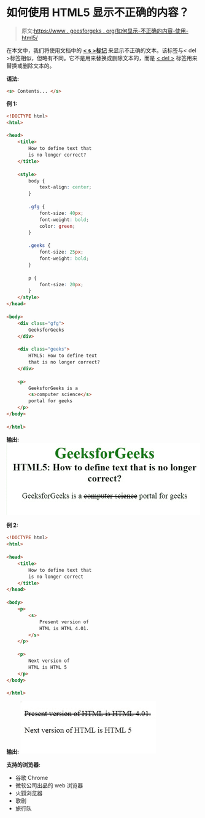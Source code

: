 # 如何使用 HTML5 显示不正确的内容？

> 原文:[https://www . geesforgeks . org/如何显示-不正确的内容-使用-html5/](https://www.geeksforgeeks.org/how-to-display-incorrect-content-using-html5/)

在本文中，我们将使用文档中的 **[< s >标记](https://www.geeksforgeeks.org/html-s-tag/)** 来显示不正确的文本。该标签与< del >标签相似，但略有不同。它不是用来替换或删除文本的，而是 [< del >](https://www.geeksforgeeks.org/html-del-tag/) 标签用来替换或删除文本的。

**语法:**

```html
<s> Contents... </s>
```

**例 1:**

```html
<!DOCTYPE html>
<html>

<head>
    <title>
        How to define text that 
        is no longer correct?
    </title>

    <style>
        body {
            text-align: center;
        }

        .gfg {
            font-size: 40px;
            font-weight: bold;
            color: green;
        }

        .geeks {
            font-size: 25px;
            font-weight: bold;
        }

        p {
            font-size: 20px;
        }
    </style>
</head>

<body>
    <div class="gfg">
        GeeksforGeeks
    </div>

    <div class="geeks">
        HTML5: How to define text 
        that is no longer correct?
    </div>

    <p>
        GeeksforGeeks is a
        <s>computer science</s>
        portal for geeks
    </p>
</body>

</html>
```

**输出:**
![](img/9d1520bc3e293eac45583fefb43dcb79.png)

**例 2:**

```html
<!DOCTYPE html>
<html>

<head>
    <title>
        How to define text that
        is no longer correct
    </title>
</head>

<body>
    <p>
        <s>
            Present version of 
            HTML is HTML 4.01.
        </s>
    </p>

    <p>
        Next version of 
        HTML is HTML 5
    </p>
</body>

</html>
```

**输出:**
![](img/606d1671b544d2c0aa6d911ef86ae785.png)

**支持的浏览器:**

*   谷歌 Chrome
*   微软公司出品的 web 浏览器
*   火狐浏览器
*   歌剧
*   旅行队